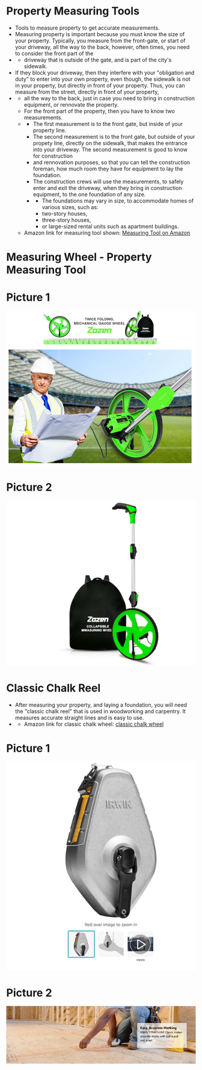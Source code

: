 # Property Measuring Tools

- Tools to measure property to get accurate measurements.
- Measuring property is important because you must know the size of your property. Typically, you measure from the front-gate, or start of your driveway, all the way to the back, however, often times, you need to consider the front part of the
- - driveway that is outside of the gate, and is part of the city's sidewalk.
- If they block your driveway, then they interfere with your "obligation and duty" to enter into your own property, even though, the sidewalk is not in your property, but directly in front of your property. Thus, you can measure from the street, directly in front of your property,
- - all the way to the back, just in case you need to bring in construction equipment, or rennovate the property.
  - For the front part of the property, then you have to know two measurements.
  - - The first measurement is to the front gate, but inside of your property line.
    - The second measurement is to the front gate, but outside of your propety line, directly on the sidewalk, that makes the entrance into your driveway. The second measurement is good to know for construction
    - and rennovation purposes, so that you can tell the construction foreman, how much room they have for equipment to lay the foundation.
    - The construction crews will use the measurements, to safely enter and exit the driveway, when they bring in construction equipment, to the one foundation of any size.
    -  - The foundations may vary in size, to accommodate homes of various sizes, such as:
       -  two-story houses,
       -  three-story houses,
       -  or large-sized rental units such as apartment buildings.
  - Amazon link for measuring tool shown: [Measuring Tool on Amazon](https://www.amazon.com/Measuring-Distance-measuring-Measurement-Collapsible/dp/B09F8QYV2F/ref=pd_ci_mcx_pspc_dp_2_t_4?pd_rd_w=NPb6b&content-id=amzn1.sym.cd152278-debd-42b9-91b9-6f271389fda7&pf_rd_p=cd152278-debd-42b9-91b9-6f271389fda7&pf_rd_r=XTJS4VZ09JZ4SRTVTKSY&pd_rd_wg=SaKrP&pd_rd_r=3119adcd-bb55-47db-9849-9738c25cad66&pd_rd_i=B09F8QYV2F)
  

# Measuring Wheel - Property Measuring Tool

# Picture 1

![measuring wheel and construction foreman](https://github.com/edorejel/electrical_engineering/blob/main/Property_Measuring_Tools/images/Screenshot%202025-02-18%20013328.png)


# Picture 2

![property measuring wheel](https://github.com/edorejel/electrical_engineering/blob/main/Property_Measuring_Tools/images/Screenshot%202025-02-18%20013248.png)



# Classic Chalk Reel

- After measuring your property, and laying a foundation, you will need the "classic chalk reel" that is used in woodworking and carpentry. It measures accurate straight lines and is easy to use.
- - Amazon link for classic chalk wheel: [classic chalk wheel](https://www.amazon.com/Strait-Line-1932871-IRWIN-Classic-Chalk/dp/B016TTLD74/ref=pd_ci_mcx_pspc_dp_2_i_5?pd_rd_w=3R5WO&content-id=amzn1.sym.cd152278-debd-42b9-91b9-6f271389fda7&pf_rd_p=cd152278-debd-42b9-91b9-6f271389fda7&pf_rd_r=MVEAGF7C49J97HRMEVP2&pd_rd_wg=OIgPQ&pd_rd_r=0194050f-3bcb-431a-ac54-58d40270f794&pd_rd_i=B016TTLD74)


# Picture 1
![classic chalk reel](https://github.com/edorejel/electrical_engineering/blob/main/Property_Measuring_Tools/images/Screenshot%202025-02-18%20014923.png)

# Picture 2

![classic chalk reel in use](https://github.com/edorejel/electrical_engineering/blob/main/Property_Measuring_Tools/images/Screenshot%202025-02-18%20015135.png)

